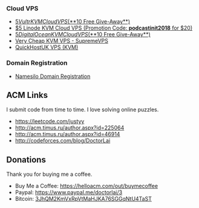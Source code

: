 ### Cloud VPS
- [$5 Vultr KVM Cloud VPS (**$10 Free Give-Away**)](https://justyy.com/out/vultr2)
- [$5 Linode KVM Cloud VPS (Promotion Code: **podcastinit2018** for $20)](https://happyukgo.com/out/linode)
- [$5 DigitalOcean KVM Cloud VPS (**$10 Free Give-Away**)](https://steemyy.com/out/do)
- [Very Cheap KVM VPS - SupremeVPS](https://anothervps.com/out/svps)
- [QuickHostUK VPS (KVM)](https://justyy.com/out/quickhostuk)

### Domain Registration
- [Namesilo Domain Registration](https://justyy.com/out/namesilo)

## ACM Links
I submit code from time to time. I love solving online puzzles.

- https://leetcode.com/justyy
- http://acm.timus.ru/author.aspx?id=225064
- http://acm.timus.ru/author.aspx?id=46914
- http://codeforces.com/blog/DoctorLai

## Donations
Thank you for buying me a coffee.
- Buy Me a Coffee: https://helloacm.com/out/buymecoffee
- Paypal: https://www.paypal.me/doctorlai/3
- Bitcoin: [3JhQM2KmVxRpVtMaHJKA76SGGqNtU4TaST](https://helloacm.com/api/echo/?s=bitcoin:3JhQM2KmVxRpVtMaHJKA76SGGqNtU4TaST)
